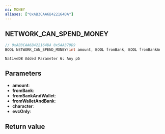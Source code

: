 ```yaml
---
ns: MONEY
aliases: ["0xAB3CAA6B422164DA"]
---
```

## NETWORK_CAN_SPEND_MONEY

```c
// 0xAB3CAA6B422164DA 0x5AA379D9
BOOL NETWORK_CAN_SPEND_MONEY(int amount, BOOL fromBank, BOOL fromBankAndWallet, BOOL fromWalletAndBank, int character, BOOL evcOnly);
```

```
NativeDB Added Parameter 6: Any p5
```

## Parameters
* **amount**: 
* **fromBank**: 
* **fromBankAndWallet**: 
* **fromWalletAndBank**:
* **character**: 
* **evcOnly**: 

## Return value
